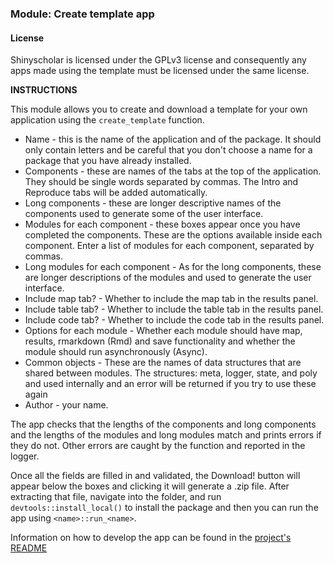 ### **Module: Create template app**

#### License
Shinyscholar is licensed under the GPLv3 license and consequently any apps made using the template must be licensed under the same license. 

**INSTRUCTIONS**

This module allows you to create and download a template for your own application using the `create_template` function. 

* Name - this is the name of the application and of the package. It should only contain letters and be careful that you don't choose a name for a package that you have already installed.
* Components - these are names of the tabs at the top of the application. They should be single words separated by commas. The Intro and Reproduce tabs will be added automatically.
* Long components - these are longer descriptive names of the components used to generate some of the user interface. 
* Modules for each component - these boxes appear once you have completed the components. These are the options available inside each component. Enter a list of modules for each component, separated by commas.
* Long modules for each component - As for the long components, these are longer descriptions of the modules and used to generate the user interface.
* Include map tab? - Whether to include the map tab in the results panel.
* Include table tab? - Whether to include the table tab in the results panel.
* Include code tab? - Whether to include the code tab in the results panel.
* Options for each module - Whether each module should have map, results, rmarkdown (Rmd) and save functionality and whether the module should run asynchronously (Async).
* Common objects - These are the names of data structures that are shared between modules. The structures: meta, logger, state, and poly and used internally and an error will be returned if you try to use these again
* Author - your name.

The app checks that the lengths of the components and long components and the lengths of the modules and long modules match and prints errors if they do not. Other errors are caught by the function and reported in the logger. 

Once all the fields are filled in and validated, the Download! button will appear below the boxes and clicking it will generate a .zip file. After extracting that file, navigate into the folder, and run `devtools::install_local()` to install the package and then you can run the app using `<name>::run_<name>`.

Information on how to develop the app can be found in the <a href="https://github.com/simon-smart88/shinyscholar/blob/master/README.md" target="_blank">project's README</a>
